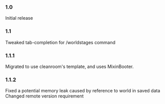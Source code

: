 ### 1.0
Initial release  
### 1.1
Tweaked tab-completion for /worldstages command  
### 1.1.1
Migrated to use cleanroom's template, and uses MixinBooter.  
### 1.1.2
Fixed a potential memory leak caused by reference to world in saved data  
Changed remote version requirement  